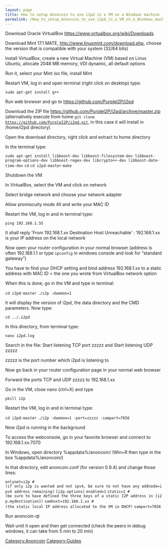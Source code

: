 ```yaml
---
layout: page
title: How to setup Anoncoin to use i2pd in a VM on a Windows machine
permalink: /How_to_setup_Anoncoin_to_use_i2pd_in_a_VM_on_a_Windows_machine/
---
```


Download Oracle VirtualBox <https://www.virtualbox.org/wiki/Downloads>

Download Mint 17.1 MATE, <http://www.linuxmint.com/download.php>, choose the version that is compatible with your system (32/64 bits)

Install VirtualBox, create a new Virtual Machine (VM) based on Linux Ubuntu, allocate 2048 MB memory, VDI dynamic, all default options

Run it, select your Mint iso file, install Mint

Restart VM, log in and open terminal (right click on desktop) type:

`sudo apt-get install g++`

Run web browser and go to <https://github.com/PurpleI2P/i2pd>

Download the ZIP file <https://github.com/PurpleI2P/i2pd/archive/master.zip> (alternatively execute from home `git clone `[`https://github.com/PurpleI2P/i2pd.git`](https://github.com/PurpleI2P/i2pd.git), in this case it will install in /home/i2pd directory)

Open the download directory, right click and extract to home directory

In the terminal type:

`sudo apt-get install libboost-dev libboost-filesystem-dev libboost-program-options-dev libboost-regex-dev libcrypto++-dev libboost-date-time-dev`
`cd`
`cd i2pd-master`
`make`

Shutdown the VM

In VirtualBox, select the VM and click on network

Select bridge network and choose your network adapter

Allow promiscuity mode All and write your MAC ID

Restart the VM, log in and in terminal type:

`ping 192.168.1.55`

It shall reply 'From 192.168.1.xx Destination Host Unreachable' : 192.168.1.xx is your IP address on the local network

Now open your router configuration in your normal browser (address is often 192.168.1.1 or type `ipconfig` in windows console and look for “standard gateway”)

You have to find your DHCP setting and bind address 192.168.1.xx to a static address with MAC ID = the one you wrote from VirtualBox network option

When this is done, go in the VM and type in terminal:

`cd i2pd-master`
`./i2p -daemon=1`

It will display the version of i2pd, the data directory and the CMD parameters. Now type:

`cd ../.i2pd `

In this directory, from terminal type:

`nano i2pd.log`

Search in the file: Start listening TCP port zzzzz and Start listening UDP zzzzz

zzzzz is the port number which i2pd is listening to

Now go back in your router configuration page in your normal web browser

Forward the ports TCP and UDP zzzzz to 192.168.1.xx

Go in the VM, close nano (ctrl+X) and type

`pkill i2p`

Restart the VM, log in and in terminal type:

`cd i2pd-master`
`./i2p -daemon=1 -port=zzzzz -samport=7656`

Now i2pd is running in the background

To access the webconsole, go in your favorite browser and connect to 192.168.1.xx:7070

In Windows, open directory %appdata%/anoncoin/ (Win+R then type in the box %appdata%/anoncoin/)

In that directory, edit anoncoin.conf (for version 0.9.4) and change those lines:

`onlynet=i2p #(if only i2p is wanted and not ipv4, be sure to not have any addnode=ipv4 address remaining)`
`[i2p.options]`
`enabled=1`
`static=1 #(be sure to have defined the three keys of a static I2P address in [i2p.mydestination])`
`samhost=192.168.1.xx #(the static local IP address allocated to the VM in DHCP)`
`samport=7656`

Run anoncoin-qt

Wait until it open and then get connected (check the peers in debug windows, it can take from 5 min to 20 min)

[Category:Anoncoin](/Category:Anoncoin "wikilink") [Category:Guides](/Category:Guides "wikilink")